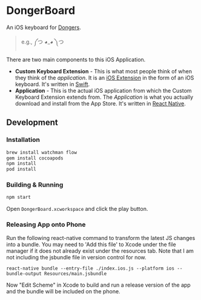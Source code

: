 DongerBoard
============

An iOS keyboard for [Dongers](http://dongerlist.com/).

> e.g., ༼つ ◕_◕ ༽つ

There are two main components to this iOS Application.

- **Custom Keyboard Extension** - This is what most people think of when they think of the *application*. It is an [iOS Extension](https://developer.apple.com/app-extensions/) in the form of an iOS keyboard. It's written in [Swift](https://github.com/apple/swift).
- **Application** - This is the actual iOS application from which the Custom Keyboard Extension extends from. The *Application* is what you actually download and install from the App Store. It's written in [React Native](https://github.com/facebook/react-native).

## Development

### Installation

```bash
brew install watchman flow
gem install cocoapods
npm install
pod install
```

### Building & Running

```bash
npm start
```

Open `DongerBoard.xcworkspace` and click the play button.

### Releasing App onto Phone
Run the following react-native command to transform the latest JS changes into a bundle. You may need to 'Add this file' to Xcode under the file manager if it does not already exist under the resources tab. Note that I am not including the jsbundle file in version control for now.
```
react-native bundle --entry-file ./index.ios.js --platform ios --bundle-output Resources/main.jsbundle
```  
Now "Edit Scheme" in Xcode to build and run a release version of the app and the bundle will be included on the phone.

